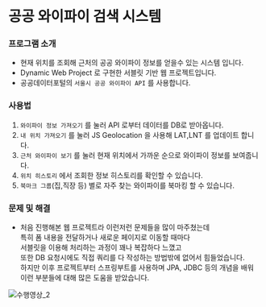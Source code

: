 # 공공 와이파이 검색 시스템

### 프로그램 소개
* 현재 위치를 조회해 근처의 공공 와이파이 정보를 얻을수 있는 시스템 입니다.
* Dynamic Web Project 로 구현한 서블릿 기반 웹 프로젝트입니다.
* 공공데이터포털의 `서울시 공공 와이파이 API` 를 사용합니다.

### 사용법
1. `와이파이 정보 가져오기` 를 눌러 API 로부터 데이터를 DB로 받아옵니다.
2. `내 위치 가져오기` 를 눌러 JS Geolocation 을 사용해 LAT,LNT 를 업데이트 합니다.
3. `근처 와이파이 보기` 를 눌러 현재 위치에서 가까운 순으로 와이파이 정보를 보여줍니다.
4. `위치 히스토리` 에서 조회한 정보 히스토리를 확인할 수 있습니다.
5. `북마크 그룹`(집,직장 등) 별로 자주 찾는 와이파이를 북마킹 할 수 있습니다.

### 문제 및 해결
* 처음 진행해본 웹 프로젝트라 이런저런 문제들을 많이 마주쳤는데  
  특히 폼 내용을 전달하거나 새로운 페이지로 이동할 때마다  
  서블릿을 이용해 처리하는 과정이 꽤나 복잡하다 느꼈고  
  또한 DB 요청시에도 직접 쿼리를 다 작성하는 방법밖에 없어서 힘들었습니다.  
  하지만 이후 프로젝트부터 스프링부트를 사용하며 JPA, JDBC 등의 개념을 배워  
  이런 부분들에 대해 많은 도움을 받았습니다.  

![수행영상_2](https://github.com/gkjm123/PublicWifi/assets/47303804/d7c33719-bf6e-43f7-a5e7-9e2dc982f71d)
